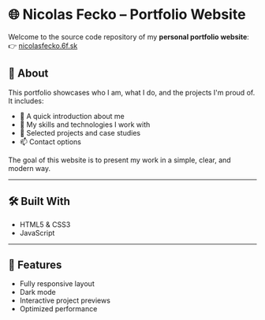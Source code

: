 # 🌐 Nicolas Fecko – Portfolio Website

Welcome to the source code repository of my **personal portfolio website**:  
👉 [nicolasfecko.6f.sk](https://nicolasfecko.6f.sk)

## 📌 About

This portfolio showcases who I am, what I do, and the projects I'm proud of.  
It includes:

- 🔎 A quick introduction about me
- 🧠 My skills and technologies I work with
- 📂 Selected projects and case studies
- 📫 Contact options

The goal of this website is to present my work in a simple, clear, and modern way.

---

## 🛠️ Built With

- HTML5 & CSS3
- JavaScript

---

## 🚀 Features

- Fully responsive layout
- Dark mode
- Interactive project previews
- Optimized performance



